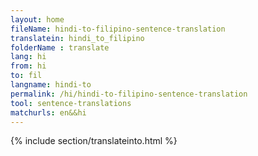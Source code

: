 ```yaml
---
layout: home
fileName: hindi-to-filipino-sentence-translation
translatein: hindi_to_filipino
folderName : translate
lang: hi
from: hi
to: fil
langname: hindi-to
permalink: /hi/hindi-to-filipino-sentence-translation
tool: sentence-translations
matchurls: en&&hi
---
```

{% include section/translateinto.html %}
